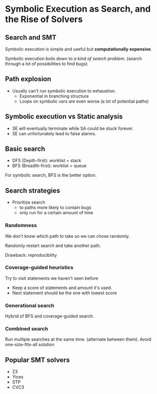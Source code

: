# Symbolic Execution as Search, and the Rise of Solvers

## Search and SMT

Symbolic execution is simple and useful but __computationally expensive__.

Symbolic execution boils down to _a kind of search problem_. (search through a lot of possibilities to find bugs)

## Path explosion

* Usually can't run symbolic execution to exhaustion.
  * Exponential in branching structure
  * Loops on symbolic vars are even worse (a lot of potential paths)

## Symbolic execution vs Static analysis

* SE will eventually terminate while SA could be stuck forever.
* SE can unfortunately lead to false alarms.

## Basic search

* DFS (Depth-first): worklist = stack
* BFS (Breadth-first): worklist = queue

For symbolic search, BFS is the better option.

## Search strategies

* Prioritize search
  * to paths more likely to contain bugs
  * only run for a certain amount of time

### Randomness

We don't know which path to take so we can chose randomly.

Randomly restart search and take another path.

Drawback: reproducibility

### Coverage-guided heuristics

Try to visit statements we haven't seen before

* Keep a score of statements and amount it's used.
* Next statement should be the one with lowest score

### Generational search

Hybrid of BFS and coverage-guided search.

### Combined search

Run multiple searches at the same time. (alternate between them). Avoid one-size-fits-all solution

## Popular SMT solvers

* Z3
* Yices
* STP
* CVC3
